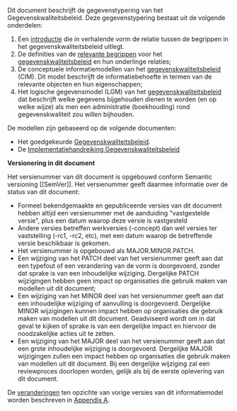 Dit document beschrijft de gegevenstypering van het Gegevenskwaliteitsbeleid. Deze gegevenstypering bestaat uit de volgende onderdelen:

1. Een [introductie](#Intro) die in verhalende vorm de relatie tussen de begrippen in het gegevenskwaliteitsbeleid uitlegt.
1. De definities van de [relevante begrippen](#begrippen) voor het [gegevenskwaliteitsbeleid](#gegevenskwaliteitsbeleid) en hun onderlinge relaties;
1. De conceptuele informatiemodellen van het [gegevenskwaliteitsbeleid](#cim-gegevenskwaliteitsbeleid) (CIM). Dit model beschrijft de informatiebehoefte in termen van de relevante objecten en hun eigenschappen;
1. Het logische gegevensmodel (LGM) van het [gegevenskwaliteitsbeleid](#gegevenskwaliteitsbeleid-0) dat beschrijft welke gegevens bijgehouden dienen te worden (en op welke wijze) als men een administratie (boekhouding) rond gegevenskwaliteit zou willen bijhouden.

De modellen zijn gebaseerd op de volgende documenten:

* Het goedgekeurde [Gegevenskwaliteitsbeleid](https://jenvgegevens.pleio.nl/page/view/87da304d-b300-4b5b-b005-519701cdf647/gegevenskwaliteit).
* De [Implementatiehandreiking Gegevenskwaliteitsbeleid](https://jenvgegevens.pleio.nl/attachment/entity/deebfde8-7101-4e76-a738-b419137bd40b)


**Versionering in dit document**

Het versienummer van dit document is opgebouwd conform Semantic versioning [[SemVer]]. Het versienummer geeft daarmee informatie over de status van dit document:

- Formeel bekendgemaakte en gepubliceerde versies van dit document hebben altijd een versienummer met de aanduiding "vastgestelde versie", plus een datum waarop deze versie is vastgesteld
- Andere versies betreffen werkversies (-concept) dan wel versies ter vaststelling (-rc1, -rc2, etc), met een datum waarop de betreffende versie beschikbaar is gekomen.
- Het versienummer is opgebouwd als MAJOR.MINOR.PATCH.
- Een wijziging van het PATCH deel van het versienummer geeft aan dat een typefout of een verandering van de vorm is doorgevoerd, zonder dat sprake is van een inhoudelijke wijziging. Dergelijke PATCH wijzigingen hebben geen impact op organisaties die gebruik maken van modellen uit dit document;
- Een wijziging van het MINOR deel van het versienummer geeft aan dat een inhoudelijke wijziging of aanvulling is doorgevoerd. Dergelijke MINOR wijzigingen kunnen impact hebben op organisaties die gebruik maken van modellen uit dit document. Geadviseerd wordt om in dat geval te kijken of sprake is van een dergelijke impact en hiervoor de noodzakelijke acties uit te zetten.
- Een wijziging van het MAJOR deel van het versienummer geeft aan dat een grote inhoudelijke wijziging is doorgevoerd. Dergelijke MAJOR wijzigingen zullen een impact hebben op organisaties die gebruik maken van modellen uit dit document. Bij een dergelijke wijziging zal een reviewproces doorlopen worden, gelijk als bij de eerste oplevering van dit document.

De [veranderingen](#changes) ten opzichte van vorige versies van dit informatiemodel worden beschreven in [Appendix A](#changes).
